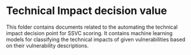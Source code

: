 # Technical Impact decision value
This folder contains documents related to the automating the technical impact decision point for SSVC scoring. It contains machine learning models for classifying the technical impacts of given vulnerabilities based on their vulnerability descriptions. 
